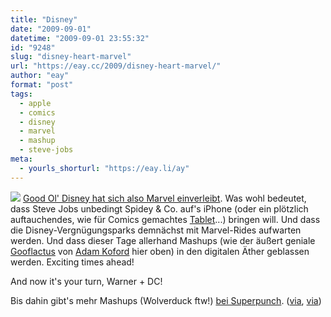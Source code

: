 ```yaml
---
title: "Disney"
date: "2009-09-01"
datetime: "2009-09-01 23:55:32"
id: "9248"
slug: "disney-heart-marvel"
url: "https://eay.cc/2009/disney-heart-marvel/"
author: "eay"
format: "post"
tags:
  - apple
  - comics
  - disney
  - marvel
  - mashup
  - steve-jobs
meta:
  - yourls_shorturl: "https://eay.li/ay"
---
```


![](https://eay.cc/uploads/2009/gooflactus.gif) [Good Ol' Disney hat sich also Marvel einverleibt](http://www.spiegel.de/wirtschaft/unternehmen/0,1518,646099,00.html). Was wohl bedeutet, dass Steve Jobs unbedingt Spidey & Co. auf's iPhone (oder ein plötzlich auftauchendes, wie für Comics gemachtes [Tablet](//eay.cc/2009/apples-flachmann/)...) bringen will. Und dass die Disney-Vergnügungsparks demnächst mit Marvel-Rides aufwarten werden. Und dass dieser Tage allerhand Mashups (wie der äußert geniale [Gooflactus](http://www.flickr.com/photos/apelad/3876980936/) von [Adam Koford](http://apelad.blogspot.com/) hier oben) in den digitalen Äther geblassen werden. Exciting times ahead!

And now it's your turn, Warner + DC!

Bis dahin gibt's mehr Mashups (Wolverduck ftw!) [bei Superpunch](http://superpunch.blogspot.com/2009/08/more-disneymarvel-mashups_31.html). ([via](http://laughingsquid.com/gooflactus/), [via](http://www.nerdcore.de/wp/2009/09/01/jack-kirbys-mickey-mouse-und-mehr-marveldisney-mashups/))
